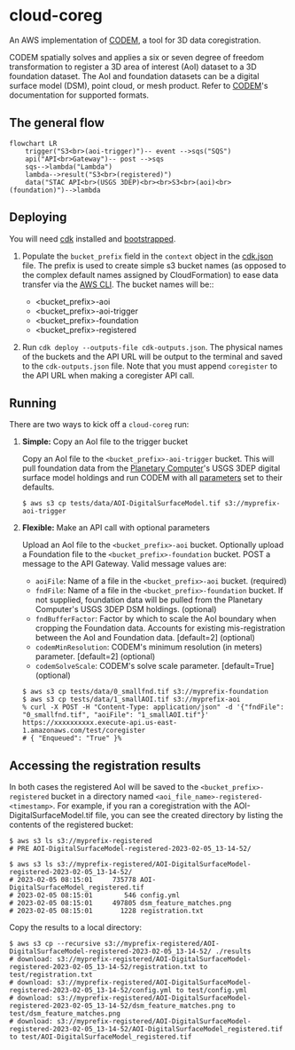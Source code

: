 # cloud-coreg

An AWS implementation of [CODEM](https://github.com/NCALM-UH/CODEM), a tool for 3D data coregistration.

CODEM spatially solves and applies a six or seven degree of freedom transformation to register a 3D area of interest (AoI) dataset to a 3D foundation dataset. The AoI and foundation datasets can be a digital surface model (DSM), point cloud, or mesh product. Refer to [CODEM](https://github.com/NCALM-UH/CODEM)'s documentation for supported formats.

## The general flow

```mermaid
flowchart LR
    trigger("S3<br>(aoi-trigger)")-- event -->sqs("SQS")
    api("API<br>Gateway")-- post -->sqs
    sqs-->lambda("Lambda")
    lambda-->result("S3<br>(registered)")
    data("STAC API<br>(USGS 3DEP)<br><br>S3<br>(aoi)<br>(foundation)")-->lambda
```

## Deploying

You will need [cdk](https://docs.aws.amazon.com/cdk/v2/guide/getting_started.html#getting_started_install) installed and [bootstrapped](https://docs.aws.amazon.com/cdk/v2/guide/getting_started.html#getting_started_bootstrap).

1. Populate the `bucket_prefix` field in the `context` object in the [cdk.json](cdk.json) file. The prefix is used to create simple s3 bucket names (as opposed to the complex default names assigned by CloudFormation) to ease data transfer via the [AWS CLI](https://awscli.amazonaws.com/v2/documentation/api/latest/reference/s3/cp.html). The bucket names will be::

    - <bucket_prefix>-aoi
    - <bucket_prefix>-aoi-trigger
    - <bucket_prefix>-foundation
    - <bucket_prefix>-registered

2. Run `cdk deploy --outputs-file cdk-outputs.json`. The physical names of the buckets and the API URL will be output to the terminal and saved to the `cdk-outputs.json` file. Note that you must append `coregister` to the API URL when making a coregister API call.

## Running

There are two ways to kick off a `cloud-coreg` run:

1. **Simple:** Copy an AoI file to the trigger bucket

    Copy an AoI file to the `<bucket_prefix>-aoi-trigger` bucket. This will pull foundation data from the [Planetary Computer](https://planetarycomputer.microsoft.com/)'s USGS 3DEP digital surface model holdings and run CODEM with all [parameters](https://github.com/NCALM-UH/CODEM/blob/main/docs/configuration.md) set to their defaults.

    ```shell
    $ aws s3 cp tests/data/AOI-DigitalSurfaceModel.tif s3://myprefix-aoi-trigger
    ```

2. **Flexible:** Make an API call with optional parameters

    Upload an AoI file to the `<bucket_prefix>-aoi` bucket. Optionally upload a Foundation file to the `<bucket_prefix>-foundation` bucket. POST a message to the API Gateway. Valid message values are:
    - `aoiFile`: Name of a file in the `<bucket_prefix>-aoi` bucket. (required)
    - `fndFile`: Name of a file in the `<bucket_prefix>-foundation` bucket. If not supplied, foundation data will be pulled from the Planetary Computer's USGS 3DEP DSM holdings. (optional)
    - `fndBufferFactor`: Factor by which to scale the AoI boundary when cropping the Foundation data. Accounts for existing mis-registration between the AoI and Foundation data. [default=2] (optional)
    - `codemMinResolution`: CODEM's minimum resolution (in meters) parameter. [default=2] (optional)
    - `codemSolveScale`: CODEM's solve scale parameter. [default=True] (optional)

    ```shell
    $ aws s3 cp tests/data/0_smallfnd.tif s3://myprefix-foundation
    $ aws s3 cp tests/data/1_smallAOI.tif s3://myprefix-aoi
    % curl -X POST -H "Content-Type: application/json" -d '{"fndFile": "0_smallfnd.tif", "aoiFile": "1_smallAOI.tif"}' https://xxxxxxxxxx.execute-api.us-east-1.amazonaws.com/test/coregister
    # { "Enqueued": "True" }%
    ```

## Accessing the registration results

In both cases the registered AoI will be saved to the `<bucket_prefix>-registered` bucket in a directory named `<aoi_file_name>-registered-<timestamp>`. For example, if you ran a coregistration with the AOI-DigitalSurfaceModel.tif file, you can see the created directory by listing the contents of the registered bucket:

```shell
$ aws s3 ls s3://myprefix-registered
# PRE AOI-DigitalSurfaceModel-registered-2023-02-05_13-14-52/
```

```shell
$ aws s3 ls s3://myprefix-registered/AOI-DigitalSurfaceModel-registered-2023-02-05_13-14-52/
# 2023-02-05 08:15:01     735778 AOI-DigitalSurfaceModel_registered.tif
# 2023-02-05 08:15:01        546 config.yml
# 2023-02-05 08:15:01     497805 dsm_feature_matches.png
# 2023-02-05 08:15:01       1228 registration.txt
```

Copy the results to a local directory:
```shell
$ aws s3 cp --recursive s3://myprefix-registered/AOI-DigitalSurfaceModel-registered-2023-02-05_13-14-52/ ./results
# download: s3://myprefix-registered/AOI-DigitalSurfaceModel-registered-2023-02-05_13-14-52/registration.txt to test/registration.txt
# download: s3://myprefix-registered/AOI-DigitalSurfaceModel-registered-2023-02-05_13-14-52/config.yml to test/config.yml
# download: s3://myprefix-registered/AOI-DigitalSurfaceModel-registered-2023-02-05_13-14-52/dsm_feature_matches.png to test/dsm_feature_matches.png
# download: s3://myprefix-registered/AOI-DigitalSurfaceModel-registered-2023-02-05_13-14-52/AOI-DigitalSurfaceModel_registered.tif to test/AOI-DigitalSurfaceModel_registered.tif
```
